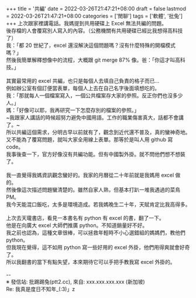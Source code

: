 +++
title = '共編'
date = 2022-03-26T21:47:21+08:00
draft = false
lastmod = 2022-03-26T21:47:21+08:00
categories = ['閒聊']
tags = ['軟體', '批兔']
+++
上次跟家裡講電話。我媽提到共用硬碟上 Excel 無法共編的問題。<br>
後存檔的人會覆寫別人寫入的內容。（公務機關有共用硬碟已經比我想得高科技了）<br>
我：「都 20 世紀了，excel 還沒解決這個問題嗎？沒有什麼特殊的開檔模式嗎？」<br>
然後我簡單解釋想像中的流程，大概跟 git merge 87% 像。爸：「你這才叫高科技。」<br>
<br>
其實最常用的 excel 共編，也只是每個人去填自己負責的格子而已…<br>
例如辦公室有個訂便當表單，每個人上去在自己名字後面填想吃的。<br>
我：「那就每人一個檔案寫入，一個公共檔案存大家的參照。反正你們也沒多少人。」<br>
媽：「好像可以耶，我再研究一下怎麼存別的檔案的參照。」<br>
~我跟家人講話的時候超努力避免中國用語。工作的職業傷害真大，話都不會講了。~<br>
所以共編這個需求，分明古早以前就有了，觀念到近代還不普及，真的蠻神奇地。<br>
又不能為了覆寫問題，就叫大家全用線上表單。那等於是叫人用 github 寫 code。<br>
我事後查一下，官方好像沒有共編功能。但有中國製外掛。就不問他們想不想裝了。<br>
<br>
我一直覺得我媽資訊觀念蠻好的。我家的月曆從二十年前就是我媽用 excel 做的。<br>
然後像這次描述問題蠻清楚的。雖然自家人熟，但基本打趴一堆我遇過的菜鳥 PM。<br>
我今天能混口飯吃，太多是環境造成。若我媽晚生二十年，天賦肯定比我高得多。<br>
<br>
上次去天瓏書店，看見一本書名有 python 有 excel 的書，翻了一下。<br>
他是在向廣大 excel 大師們推廣 python。不知道銷量好不好。<br>
我之前也認為，這種文章很棒，可以拯救年輕時不小心選錯組的媽媽們，教他們 python。<br>
但我現在覺得，這不如用 python 寫一些好用的 excel 外掛，他們用得爽就會好奇了。<br>
所以我翻書的當下有點失望，本來期待它可以手把手教我寫 excel 外掛的。<br>
<br>
--<br>
※ 發信站: 批踢踢兔(ptt2.cc), 來自: xxx.xxx.xxx.xxx (新加坡)<br>
Re: 我真是度日不知年_(:3)」z<br>
